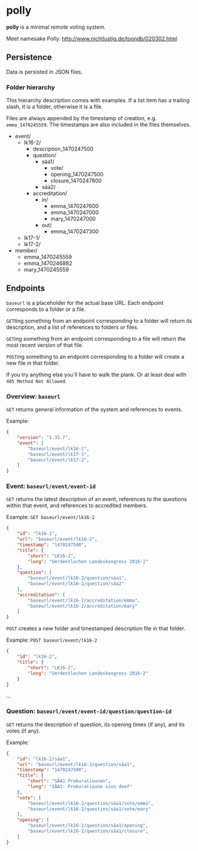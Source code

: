 # polly

**polly** is a minimal remote voting system.

Meet namesake Polly: http://www.nichtlustig.de/toondb/020302.html

## Persistence

Data is persisted in JSON files.

### Folder hierarchy

This hierarchy description comes with examples. If a list item has a trailing slash, it is a folder, otherwise it is a file.

Files are always appended by the timestamp of creation, e.g. `emma_1470245559`. The timestamps are also included in the files themselves.

  - event/
    - lk16-2/
      - description_1470247500
      - question/ 
        - säa1/
          - vote/
          - opening_1470247500
          - closure_1470247800
        - säa2/
      - accreditation/
        - in/
          - emma_1470247600
          - emma_1470247000
          - mary_1470247000
        - out/
          - emma_1470247300
    - lk17-1/
    - lk17-2/
  - member/
    - emma_1470245559
    - emma_1470246882
    - mary_1470245559

## Endpoints

`baseurl` is a placeholder for the actual base URL. Each endpoint corresponds to a folder or a file.

`GET`ting something from an endpoint corresponding to a folder will return its description, and a list of references to folders or files.

`GET`ing something from an endpoint corresponding to a file will return the most recent version of that file.

`POST`ing something to an endpoint corresponding to a folder will create a new file in that folder.

If you try anything else you'll have to walk the plank. Or at least deal with ``405 Method Not Allowed``.

### Overview: `baseurl`

`GET` returns general information of the system and references to events.

Example:
```json
{
    "version": "1.33.7",
    "event": [
        "baseurl/event/lk16-2",
        "baseurl/event/lk17-1",
        "baseurl/event/lk17-2",
    ]
}
```

### Event: `baseurl/event/event-id`

`GET` returns the latest description of an event, references to the questions within that event, and references to accredited members.

Example:
`GET baseurl/event/lk16-2`
```json
{
    "id": "lk16-2",
    "url": "baseurl/event/lk16-2",
    "timestamp": "1470247500",
    "title": {
        "short": "LK16-2",
        "long": "Uerdentlechen Landeskongress 2016-2"
    },
    "question": [
        "baseurl/event/lk16-2/question/säa1",
        "baseurl/event/lk16-2/question/säa2"
    ],
    "accreditation": [
        "baseurl/event/lk16-2/accreditation/emma",
        "baseurl/event/lk16-2/accreditation/mary"
    ]
}
```

`POST` creates a new folder and timestamped description file in that folder.

Example:
`POST baseurl/event/lk16-2`
```json
{
    "id": "lk16-2",
    "title": {
        "short": "LK16-2",
        "long": "Uerdentlechen Landeskongress 2016-2"
    }
}
```

...

### Question: `baseurl/event/event-id/question/question-id`

`GET` returns the description of question, its opening times (if any), and its votes (if any).

Example:
```json
{
    "id": "lk16-2/säa1",
    "url": "baseurl/event/lk16-2/question/säa1",
    "timestamp": "1470247500",
    "title": {
        "short": "SÄA1 Prokuratiounen",
        "long": "SÄA1: Prokuratioune sinn doof"
    },
    "vote": [
        "baseurl/event/lk16-2/question/säa1/vote/emma",
        "baseurl/event/lk16-2/question/säa1/vote/mary"
    ],
    "opening": [
        "baseurl/event/lk16-2/question/säa1/opening",
        "baseurl/event/lk16-2/question/säa1/closure",
    ]
}
```